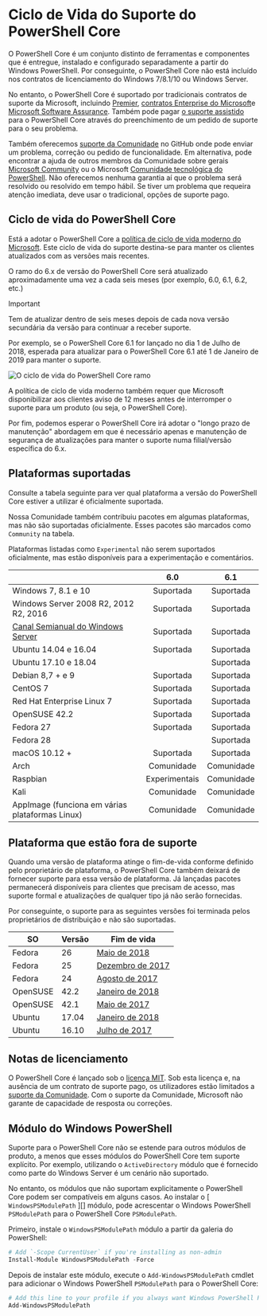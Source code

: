 # <a name="powershell-core-support-lifecycle"></a>Ciclo de Vida do Suporte do PowerShell Core

O PowerShell Core é um conjunto distinto de ferramentas e componentes que é entregue, instalado e configurado separadamente a partir do Windows PowerShell.
Por conseguinte, o PowerShell Core não está incluído nos contratos de licenciamento do Windows 7/8.1/10 ou Windows Server.

No entanto, o PowerShell Core é suportado por tradicionais contratos de suporte da Microsoft, incluindo [Premier][], [contratos Enterprise do Microsoft][enterprise-agreement]e [Microsoft Software Assurance][assurance].
Também pode pagar [o suporte assistido][] para o PowerShell Core através do preenchimento de um pedido de suporte para o seu problema.

Também oferecemos [suporte da Comunidade][] no GitHub onde pode enviar um problema, correção ou pedido de funcionalidade.
Em alternativa, pode encontrar a ajuda de outros membros da Comunidade sobre gerais [Microsoft Community][] ou o Microsoft [Comunidade tecnológica do PowerShell][].
Não oferecemos nenhuma garantia aí que o problema será resolvido ou resolvido em tempo hábil.
Se tiver um problema que requeira atenção imediata, deve usar o tradicional, opções de suporte pago.

## <a name="lifecycle-of-powershell-core"></a>Ciclo de vida do PowerShell Core

Está a adotar o PowerShell Core a [política de ciclo de vida moderno do Microsoft][modern].
Este ciclo de vida do suporte destina-se para manter os clientes atualizados com as versões mais recentes.

O ramo do 6.x de versão do PowerShell Core será atualizado aproximadamente uma vez a cada seis meses (por exemplo, 6.0, 6.1, 6.2, etc.)

> [!IMPORTANT]
> Tem de atualizar dentro de seis meses depois de cada nova versão secundária da versão para continuar a receber suporte.

Por exemplo, se o PowerShell Core 6.1 for lançado no dia 1 de Julho de 2018, esperada para atualizar para o PowerShell Core 6.1 até 1 de Janeiro de 2019 para manter o suporte.

![O ciclo de vida do PowerShell Core ramo][lifecycle-chart]

A política de ciclo de vida moderno também requer que Microsoft disponibilizar aos clientes aviso de 12 meses antes de interromper o suporte para um produto (ou seja, o PowerShell Core).

Por fim, podemos esperar o PowerShell Core irá adotar o "longo prazo de manutenção" abordagem em que é necessário apenas e manutenção de segurança de atualizações para manter o suporte numa filial/versão específica do 6.x.

## <a name="supported-platforms"></a>Plataformas suportadas

Consulte a tabela seguinte para ver qual plataforma a versão do PowerShell Core estiver a utilizar é oficialmente suportada.

Nossa Comunidade também contribuiu pacotes em algumas plataformas, mas não são suportadas oficialmente.
Esses pacotes são marcados como `Community` na tabela.

Plataformas listadas como `Experimental` não serem suportados oficialmente, mas estão disponíveis para a experimentação e comentários.

|                                                   | 6.0         | 6.1         |
|---------------------------------------------------|:-----------:|:-----------:|
| Windows 7, 8.1 e 10                            | Suportada   | Suportada   |
| Windows Server 2008 R2, 2012 R2, 2016             | Suportada   | Suportada   |
| [Canal Semianual do Windows Server][semi-annual] | Suportada   | Suportada   |
| Ubuntu 14.04 e 16.04                           | Suportada   | Suportada   |
| Ubuntu 17.10 e 18.04                           |             | Suportada   |
| Debian 8,7 + e 9                                | Suportada   | Suportada   |
| CentOS 7                                          | Suportada   | Suportada   |
| Red Hat Enterprise Linux 7                        | Suportada   | Suportada   |
| OpenSUSE 42.2                                     | Suportada   | Suportada   |
| Fedora 27                                         | Suportada   | Suportada   |
| Fedora 28                                         |             | Suportada   |
| macOS 10.12 +                                      | Suportada   | Suportada   |
| Arch                                              | Comunidade   | Comunidade   |
| Raspbian                                          | Experimentais| Comunidade   |
| Kali                                              | Comunidade   | Comunidade   |
| AppImage (funciona em várias plataformas Linux)     | Comunidade   | Comunidade   |

## <a name="platform-which-are-out-of-support"></a>Plataforma que estão fora de suporte

Quando uma versão de plataforma atinge o fim-de-vida conforme definido pelo proprietário de plataforma, o PowerShell Core também deixará de fornecer suporte para essa versão de plataforma. Já lançadas pacotes permanecerá disponíveis para clientes que precisam de acesso, mas suporte formal e atualizações de qualquer tipo já não serão fornecidas.

Por conseguinte, o suporte para as seguintes versões foi terminada pelos proprietários de distribuição e não são suportadas.

| SO       | Versão | Fim de vida                                                                                 |
|----------|---------|---------------------------------------------------------------------------------------------|
| Fedora   | 26      | [Maio de 2018](https://fedoramagazine.org/fedora-26-end-life/)                                  |
| Fedora   | 25      | [Dezembro de 2017](https://fedoramagazine.org/fedora-25-end-life/)                             |
| Fedora   | 24      | [Agosto de 2017](https://fedoramagazine.org/fedora-24-eol/)                                    |
| OpenSUSE | 42.2    | [Janeiro de 2018](https://lists.opensuse.org/opensuse-security-announce/2017-11/msg00066.html) |
| OpenSUSE | 42.1    | [Maio de 2017](https://lists.opensuse.org/opensuse-security-announce/2017-05/msg00053.html)     |
| Ubuntu   | 17.04   | [Janeiro de 2018](https://lists.ubuntu.com/archives/ubuntu-announce/2018-January.txt)          |
| Ubuntu   | 16.10   | [Julho de 2017](https://lists.ubuntu.com/archives/ubuntu-announce/2017-July/000223.html)        |

## <a name="notes-on-licensing"></a>Notas de licenciamento

O PowerShell Core é lançado sob o [licença MIT][].
Sob esta licença e, na ausência de um contrato de suporte pago, os utilizadores estão limitados a [suporte da Comunidade][].
Com o suporte da Comunidade, Microsoft não garante de capacidade de resposta ou correções.

## <a name="windows-powershell-module"></a>Módulo do Windows PowerShell

Suporte para o PowerShell Core não se estende para outros módulos de produto, a menos que esses módulos do PowerShell Core tem suporte explícito.
Por exemplo, utilizando o `ActiveDirectory` módulo que é fornecido como parte do Windows Server é um cenário não suportado.

No entanto, os módulos que não suportam explicitamente o PowerShell Core podem ser compatíveis em alguns casos.
Ao instalar o [ `WindowsPSModulePath` ][] módulo, pode acrescentar o Windows PowerShell `PSModulePath` para o PowerShell Core `PSModulePath`.

Primeiro, instale o `WindowsPSModulePath` módulo a partir da galeria do PowerShell:

```powershell
# Add `-Scope CurrentUser` if you're installing as non-admin
Install-Module WindowsPSModulePath -Force
```

Depois de instalar este módulo, execute o `Add-WindowsPSModulePath` cmdlet para adicionar o Windows PowerShell `PSModulePath` para o PowerShell Core:

```powershell
# Add this line to your profile if you always want Windows PowerShell PSModulePath
Add-WindowsPSModulePath
```

[Premier]: https://www.microsoft.com/en-us/microsoftservices/support.aspx
[enterprise-agreement]: https://www.microsoft.com/en-us/licensing/licensing-programs/enterprise.aspx
[assurance]: https://www.microsoft.com/en-us/licensing/licensing-programs/software-assurance-default.aspx
[suporte da Comunidade]: https://github.com/powershell/powershell/issues
[Microsoft Community]: https://answers.microsoft.com/
[Comunidade tecnológica do PowerShell]: https://techcommunity.microsoft.com/t5/PowerShell/ct-p/WindowsPowerShell
[o suporte assistido]: https://support.microsoft.com/assistedsupportproducts
[modern]: https://support.microsoft.com/help/30881/modern-lifecycle-policy
[lifecycle-chart]: ./images/modern-lifecycle.png
[semi-annual]: https://docs.microsoft.com/windows-server/get-started/semi-annual-channel-overview
[Licença MIT]: https://github.com/PowerShell/PowerShell/blob/master/LICENSE.txt
['WindowsPSModulePath']: https://www.powershellgallery.com/packages/WindowsPSModulePath/
